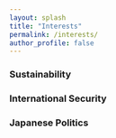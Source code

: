 ```yaml
---
layout: splash
title: "Interests"
permalink: /interests/
author_profile: false
---
```


### Sustainability

### International Security

### Japanese Politics
